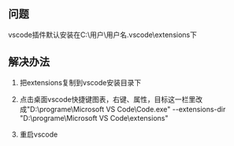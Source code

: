 ## 问题

vscode插件默认安装在C:\用户\用户名\.vscode\extensions下

## 解决办法

1. 把extensions复制到vscode安装目录下

2. 点击桌面vscode快捷键图表，右键、属性，目标这一栏里改成"D:\programe\Microsoft VS Code\Code.exe" --extensions-dir "D:\programe\Microsoft VS Code\extensions"

3. 重启vscode